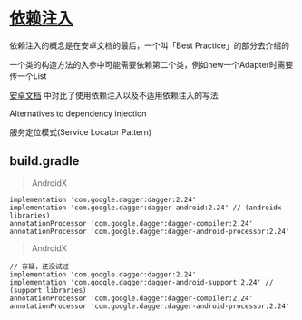 # [依赖注入](/2020/03/dependency_injection.md)

依赖注入的概念是在安卓文档的最后，一个叫「Best Practice」的部分去介绍的

一个类的构造方法的入参中可能需要依赖第二个类，例如new一个Adapter时需要传一个List<DataSet>

[安卓文档](https://developer.android.com/training/dependency-injection)
中对比了使用依赖注入以及不适用依赖注入的写法

<i class="fa fa-hashtag"></i>
Alternatives to dependency injection

服务定位模式(Service Locator Pattern)

## build.gradle

> AndroidX

```
implementation 'com.google.dagger:dagger:2.24'
implementation 'com.google.dagger:dagger-android:2.24' // (androidx libraries)
annotationProcessor 'com.google.dagger:dagger-compiler:2.24'
annotationProcessor 'com.google.dagger:dagger-android-processor:2.24'
```

> AndroidX

```
// 存疑，还没试过
implementation 'com.google.dagger:dagger:2.24'
implementation 'com.google.dagger:dagger-android-support:2.24' // (support libraries)
annotationProcessor 'com.google.dagger:dagger-compiler:2.24'
annotationProcessor 'com.google.dagger:dagger-android-processor:2.24'
```